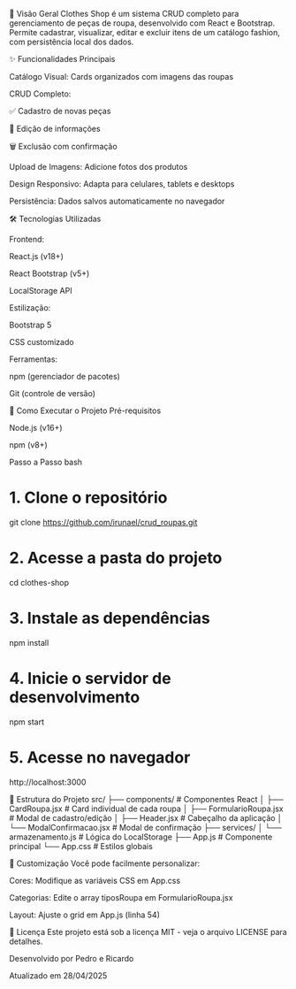 📌 Visão Geral
Clothes Shop é um sistema CRUD completo para gerenciamento de peças de roupa, desenvolvido com React e Bootstrap. Permite cadastrar, visualizar, editar e excluir itens de um catálogo fashion, com persistência local dos dados.


✨ Funcionalidades Principais

Catálogo Visual: Cards organizados com imagens das roupas

CRUD Completo:

✅ Cadastro de novas peças

📝 Edição de informações

🗑️ Exclusão com confirmação

Upload de Imagens: Adicione fotos dos produtos

Design Responsivo: Adapta para celulares, tablets e desktops

Persistência: Dados salvos automaticamente no navegador


🛠 Tecnologias Utilizadas

Frontend:

React.js (v18+)

React Bootstrap (v5+)

LocalStorage API

Estilização:

Bootstrap 5

CSS customizado

Ferramentas:

npm (gerenciador de pacotes)

Git (controle de versão)


🚀 Como Executar o Projeto
Pré-requisitos

Node.js (v16+)

npm (v8+)

Passo a Passo
bash
# 1. Clone o repositório
git clone https://github.com/irunael/crud_roupas.git

# 2. Acesse a pasta do projeto
cd clothes-shop

# 3. Instale as dependências
npm install

# 4. Inicie o servidor de desenvolvimento
npm start

# 5. Acesse no navegador
http://localhost:3000


🧩 Estrutura do Projeto
src/
├── components/       # Componentes React
│   ├── CardRoupa.jsx # Card individual de cada roupa
│   ├── FormularioRoupa.jsx # Modal de cadastro/edição
│   ├── Header.jsx    # Cabeçalho da aplicação
│   └── ModalConfirmacao.jsx # Modal de confirmação
├── services/
│   └── armazenamento.js # Lógica do LocalStorage
├── App.js           # Componente principal
└── App.css          # Estilos globais


🎨 Customização
Você pode facilmente personalizar:

Cores: Modifique as variáveis CSS em App.css

Categorias: Edite o array tiposRoupa em FormularioRoupa.jsx

Layout: Ajuste o grid em App.js (linha 54)


📝 Licença
Este projeto está sob a licença MIT - veja o arquivo LICENSE para detalhes.

Desenvolvido por Pedro e Ricardo

Atualizado em 28/04/2025